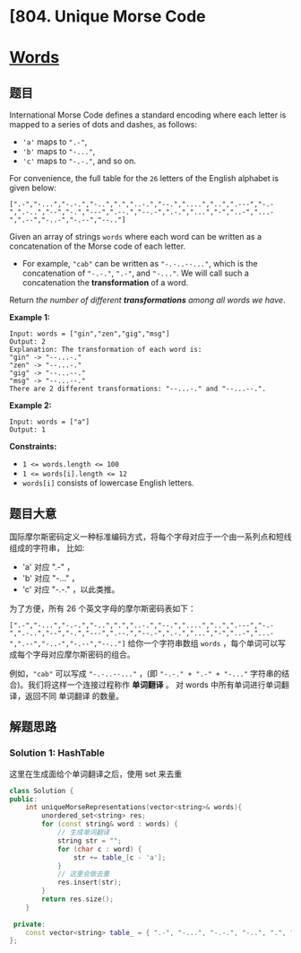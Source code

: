 # [804. Unique Morse Code 

# [Words](https://leetcode-cn.com/problems/unique-morse-code-words/)

## 题目

International Morse Code defines a standard encoding where each letter is mapped to a series of dots and dashes, as follows:

- `'a'` maps to `".-"`,
- `'b'` maps to `"-..."`,
- `'c'` maps to `"-.-."`, and so on.

For convenience, the full table for the `26` letters of the English alphabet is given below:

```
[".-","-...","-.-.","-..",".","..-.","--.","....","..",".---","-.-",".-..","--","-.","---",".--.","--.-",".-.","...","-","..-","...-",".--","-..-","-.--","--.."]
```

Given an array of strings `words` where each word can be written as a concatenation of the Morse code of each letter.

- For example, `"cab"` can be written as `"-.-..--..."`, which is the concatenation of `"-.-."`, `".-"`, and `"-..."`. We will call such a concatenation the **transformation** of a word.

Return *the number of different **transformations** among all words we have*.

 

**Example 1:**

```
Input: words = ["gin","zen","gig","msg"]
Output: 2
Explanation: The transformation of each word is:
"gin" -> "--...-."
"zen" -> "--...-."
"gig" -> "--...--."
"msg" -> "--...--."
There are 2 different transformations: "--...-." and "--...--.".
```

**Example 2:**

```
Input: words = ["a"]
Output: 1
```

 

**Constraints:**

- `1 <= words.length <= 100`
- `1 <= words[i].length <= 12`
- `words[i]` consists of lowercase English letters.

## 题目大意

国际摩尔斯密码定义一种标准编码方式，将每个字母对应于一个由一系列点和短线组成的字符串， 比如:

- 'a' 对应 ".-" ，
- 'b' 对应 "-..." ，
- 'c' 对应 "-.-." ，以此类推。

为了方便，所有 26 个英文字母的摩尔斯密码表如下：

`[".-","-...","-.-.","-..",".","..-.","--.","....","..",".---","-.-",".-..","--","-.","---",".--.","--.-",".-.","...","-","..-","...-",".--","-..-","-.--","--.."]`
给你一个字符串数组 `words` ，每个单词可以写成每个字母对应摩尔斯密码的组合。

例如，`"cab"` 可以写成 `"-.-..--..."` ，(即 `"-.-." + ".-" + "-..."` 字符串的结合)。我们将这样一个连接过程称作 **单词翻译** 。
对 words 中所有单词进行单词翻译，返回不同 单词翻译 的数量。

## 解题思路


### Solution 1: HashTable

这里在生成面给个单词翻译之后，使用 set 来去重

````c++
class Solution {
public:
    int uniqueMorseRepresentations(vector<string>& words){
        unordered_set<string> res;
        for (const string& word : words) {
            // 生成单词翻译
            string str = "";
            for (char c : word) {
                str += table_[c - 'a'];
            }
            // 这里会做去重
            res.insert(str);
        }
        return res.size();
    }
    
 private:
    const vector<string> table_ = { ".-", "-...", "-.-.", "-..", ".", "..-.", "--.", "....", "..", ".---", "-.-", ".-..", "--", "-.", "---", ".--.", "--.-", ".-.", "...", "-", "..-", "...-", ".--", "-..-", "-.--", "--.." };
};
````
